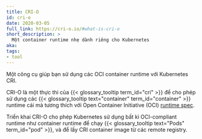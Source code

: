 ```yaml
---
title: CRI-O
id: cri-o
date: 2020-03-05
full_link: https://cri-o.io/#what-is-cri-o
short_description: >
  Một container runtime nhẹ dành riêng cho Kubernetes
aka:
tags:
- tool
---
```

Một công cụ giúp bạn sử dụng các OCI container runtime với Kubernetes CRI.

<!--more-->

CRI-O là một thực thi của {{< glossary_tooltip term_id="cri" >}} để cho phép sử dụng các {{< glossary_tooltip text="container" term_id="container" >}} runtime cái mà tương thích với Open Container Initiative (OCI)
[runtime spec](http://www.github.com/opencontainers/runtime-spec).

Triển khai CRI-O cho phép Kubernetes sử dụng bất kì OCI-compliant runtime như container runtime để chạy {{< glossary_tooltip text="Pods" term_id="pod" >}}, và để lấy CRI container image từ các remote registry.
